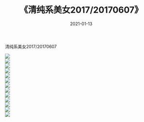 ﻿---
layout: post
title:  《清纯系美女2017/20170607》
date:   2021-01-13
img: http://img.660000.xyz/Sharelink/清纯系美女/2017/20170607/000.jpg
categories: [美女, 清纯, 唯美]
---

清纯系美女2017/20170607

 ![](http://img.660000.xyz/Sharelink/清纯系美女/2017/20170607/001.png) <br>![](http://img.660000.xyz/Sharelink/清纯系美女/2017/20170607/002.png) <br>![](http://img.660000.xyz/Sharelink/清纯系美女/2017/20170607/003.png) <br>![](http://img.660000.xyz/Sharelink/清纯系美女/2017/20170607/004.png) <br>![](http://img.660000.xyz/Sharelink/清纯系美女/2017/20170607/005.png) <br>![](http://img.660000.xyz/Sharelink/清纯系美女/2017/20170607/006.png) <br>![](http://img.660000.xyz/Sharelink/清纯系美女/2017/20170607/007.png) <br>![](http://img.660000.xyz/Sharelink/清纯系美女/2017/20170607/008.png) <br>![](http://img.660000.xyz/Sharelink/清纯系美女/2017/20170607/009.png) <br>![](http://img.660000.xyz/Sharelink/清纯系美女/2017/20170607/010.png) <br>![](http://img.660000.xyz/Sharelink/清纯系美女/2017/20170607/011.png) <br>![](http://img.660000.xyz/Sharelink/清纯系美女/2017/20170607/012.png) <br>![](http://img.660000.xyz/Sharelink/清纯系美女/2017/20170607/013.png) <br>